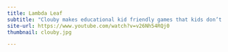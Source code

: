 ```yaml
---
title: Lambda Leaf
subtitle: "Clouby makes educational kid friendly games that kids don’t realize are educational."
site-url: https://www.youtube.com/watch?v=v26Nh54RQj0
thumbnail: clouby.jpg

---
```

